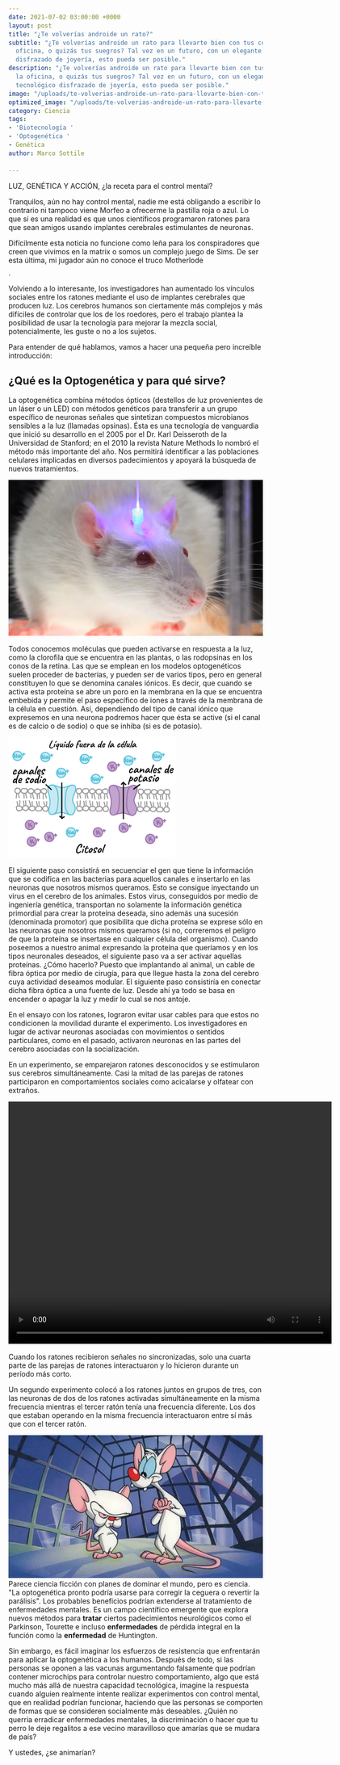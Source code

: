 ```yaml
---
date: 2021-07-02 03:00:00 +0000
layout: post
title: "¿Te volverías androide un rato?"
subtitle: "¿Te volverías androide un rato para llevarte bien con tus colegas de la
  oficina, o quizás tus suegros? Tal vez en un futuro, con un elegante artefacto tecnológico
  disfrazado de joyería, esto pueda ser posible."
description: "¿Te volverías androide un rato para llevarte bien con tus colegas de
  la oficina, o quizás tus suegros? Tal vez en un futuro, con un elegante artefacto
  tecnológico disfrazado de joyería, esto pueda ser posible."
image: "/uploads/te-volverias-androide-un-rato-para-llevarte-bien-con-tus-colegas-de-la-oficina-o-quizas-tus-suegros.jpg"
optimized_image: "/uploads/te-volverias-androide-un-rato-para-llevarte-bien-con-tus-colegas-de-la-oficina-o-quizas-tus-suegros-1.jpg"
category: Ciencia
tags:
- 'Biotecnología '
- 'Optogenética '
- Genética
author: Marco Sottile

---
```

LUZ, GENÉTICA Y ACCIÓN, ¿la receta para el control mental?

Tranquilos, aún no hay control mental, nadie me está obligando a escribir lo contrario ni tampoco viene Morfeo a ofrecerme la pastilla roja o azul. Lo que sí es una realidad es que unos científicos programaron ratones para que sean amigos usando implantes cerebrales estimulantes de neuronas.

Difícilmente esta noticia no funcione como leña para los conspiradores que creen que vivimos en la matrix o somos un complejo juego de Sims. De ser esta última, mi jugador aún no conoce el truco Motherlode $$$$.

Volviendo a lo interesante, los investigadores han aumentado los vínculos sociales entre los ratones mediante el uso de implantes cerebrales que producen luz. Los cerebros humanos son ciertamente más complejos y más difíciles de controlar que los de los roedores, pero el trabajo plantea la posibilidad de usar la tecnología para mejorar la mezcla social, potencialmente, les guste o no a los sujetos.

Para entender de qué hablamos, vamos a hacer una pequeña pero increíble introducción:

## ¿Qué es la Optogenética y para qué sirve?

La optogenética combina métodos ópticos (destellos de luz provenientes de un láser o un LED) con métodos genéticos para transferir a un grupo especí­fico de neuronas señales que sintetizan compuestos microbianos sensibles a la luz (llamadas opsinas). Ésta es una tecnologí­a de vanguardia que inició su desarrollo en el 2005 por el Dr. Karl Deisseroth de la Universidad de Stanford; en el 2010 la revista Nature Methods lo nombró el método más importante del año. Nos permitirá identificar a las poblaciones celulares implicadas en diversos padecimientos y apoyará la búsqueda de nuevos tratamientos.

  
![](/uploads/que-es-la-optogenetica-y-para-que-sirve.jpg)

Todos conocemos moléculas que pueden activarse en respuesta a la luz, como la clorofila que se encuentra en las plantas, o las rodopsinas en los conos de la retina. Las que se emplean en los modelos optogenéticos suelen proceder de bacterias, y pueden ser de varios tipos, pero en general constituyen lo que se denomina canales iónicos. Es decir, que cuando se activa esta proteí­na se abre un poro en la membrana en la que se encuentra embebida y permite el paso especí­fico de iones a través de la membrana de la célula en cuestión. Así­, dependiendo del tipo de canal iónico que expresemos en una neurona podremos hacer que ésta se active (si el canal es de calcio o de sodio) o que se inhiba (si es de potasio).

![](/uploads/6ad8a50b2b422451683300161bf9fce97a823247.png)

El siguiente paso consistirá en secuenciar el gen que tiene la información que se codifica en las bacterias para aquellos canales e insertarlo en las neuronas que nosotros mismos queramos. Esto se consigue inyectando un virus en el cerebro de los animales.  Estos virus, conseguidos por medio de ingenierí­a genética, transportan no solamente la información genética primordial para crear la proteí­na deseada, sino además una sucesión (denominada promotor) que posibilita que dicha proteí­na se exprese sólo en las neuronas que nosotros mismos queramos (si no, correremos el peligro de que la proteí­na se insertase en cualquier célula del organismo). Cuando poseemos a nuestro animal expresando la proteí­na que querí­amos y en los tipos neuronales deseados, el siguiente paso va a ser activar aquellas proteí­nas. ¿Cómo hacerlo? Puesto que implantando al animal, un cable de fibra óptica por medio de cirugí­a,  para que llegue hasta la zona del cerebro cuya actividad deseamos modular. El siguiente paso consistirí­a en conectar dicha fibra óptica a una fuente de luz. Desde ahí­ ya todo se basa en encender o apagar la luz y medir lo cual se nos antoje.

En el ensayo con los ratones, lograron evitar usar cables para que estos no condicionen la movilidad durante el experimento. Los investigadores en lugar de activar neuronas asociadas con movimientos o sentidos particulares, como en el pasado, activaron neuronas en las partes del cerebro asociadas con la socialización.

En un experimento, se emparejaron ratones desconocidos y se estimularon sus cerebros simultáneamente. Casi la mitad de las parejas de ratones participaron en comportamientos sociales como acicalarse y olfatear con extraños.

<video src="https://res.cloudinary.com/focustecno/video/upload/v1625204604/Qu%C3%A9%20es%20la%20Optogen%C3%A9tica%20y%20para%20qu%C3%A9%20sirve.mp4" width="640" height="480"></video>

Cuando los ratones recibieron señales no sincronizadas, solo una cuarta parte de las parejas de ratones interactuaron y lo hicieron durante un período más corto.

Un segundo experimento colocó a los ratones juntos en grupos de tres, con las neuronas de dos de los ratones activadas simultáneamente en la misma frecuencia mientras el tercer ratón tenía una frecuencia diferente. Los dos que estaban operando en la misma frecuencia interactuaron entre sí más que con el tercer ratón.

![](/uploads/aad073bb3724df0422f62cd70f520be9_iijpum.jpg)  
Parece ciencia ficción con planes de dominar el mundo, pero es ciencia. "La optogenética pronto podría usarse para corregir la ceguera o revertir la parálisis". Los probables beneficios podrían extenderse al tratamiento de enfermedades mentales. Es un campo científico emergente que explora nuevos métodos para **tratar** ciertos padecimientos neurológicos como el Parkinson, Tourette e incluso **enfermedades** de pérdida integral en la función como la **enfermedad** de Huntington.

Sin embargo, es fácil imaginar los esfuerzos de resistencia que enfrentarán para aplicar la optogenética a los humanos. Después de todo, si las personas se oponen a las vacunas argumentando falsamente que podrían contener microchips para controlar nuestro comportamiento, algo que está mucho más allá de nuestra capacidad tecnológica, imagine la respuesta cuando alguien realmente intente realizar experimentos con control mental, que en realidad podrían funcionar, haciendo que las personas se comporten de formas que se consideren socialmente más deseables. ¿Quién no querría erradicar enfermedades mentales, la discriminación o hacer que tu perro le deje regalitos a ese vecino maravilloso que amarías que se mudara de país?

Y ustedes, ¿se animarían?